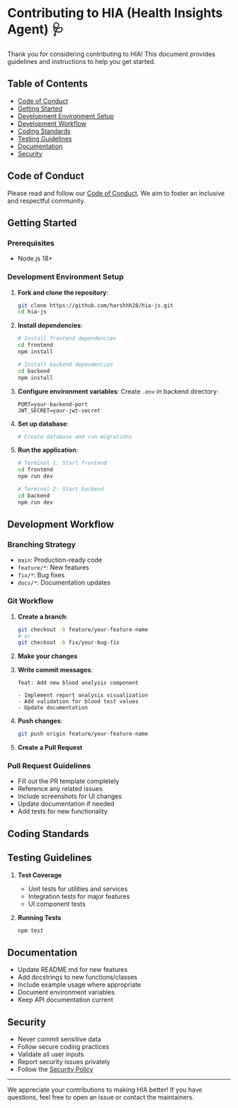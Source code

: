 # Contributing to HIA (Health Insights Agent) 🩺

Thank you for considering contributing to HIA! This document provides guidelines and instructions to help you get started.

## Table of Contents

- [Code of Conduct](#code-of-conduct)
- [Getting Started](#getting-started)
- [Development Environment Setup](#development-environment-setup)
- [Development Workflow](#development-workflow)
- [Coding Standards](#coding-standards)
- [Testing Guidelines](#testing-guidelines)
- [Documentation](#documentation)
- [Security](#security)

## Code of Conduct

Please read and follow our [Code of Conduct](CODE_OF_CONDUCT.md). We aim to foster an inclusive and respectful community.

## Getting Started

### Prerequisites

- Node.js 18+

### Development Environment Setup

1. **Fork and clone the repository**:

   ```bash
   git clone https://github.com/harshhh28/hia-js.git
   cd hia-js
   ```

2. **Install dependencies**:

   ```bash
   # Install frontend dependencies
   cd frontend
   npm install

   # Install backend dependencies
   cd backend
   npm install
   ```

3. **Configure environment variables**:
   Create `.env` in backend directory:

   ```env
   PORT=your-backend-port
   JWT_SECRET=your-jwt-secret
   ```

4. **Set up database**:

   ```bash
   # Create database and run migrations
   ```

5. **Run the application**:

   ```bash
   # Terminal 1: Start frontend
   cd frontend
   npm run dev

   # Terminal 2: Start backend
   cd backend
   npm run dev
   ```

## Development Workflow

### Branching Strategy

- `main`: Production-ready code
- `feature/*`: New features
- `fix/*`: Bug fixes
- `docs/*`: Documentation updates

### Git Workflow

1. **Create a branch**:

   ```bash
   git checkout -b feature/your-feature-name
   # or
   git checkout -b fix/your-bug-fix
   ```

2. **Make your changes**
3. **Write commit messages**:

   ```
   feat: Add new blood analysis component

   - Implement report analysis visualization
   - Add validation for blood test values
   - Update documentation
   ```

4. **Push changes**:

   ```bash
   git push origin feature/your-feature-name
   ```

5. **Create a Pull Request**

### Pull Request Guidelines

- Fill out the PR template completely
- Reference any related issues
- Include screenshots for UI changes
- Update documentation if needed
- Add tests for new functionality

## Coding Standards

## Testing Guidelines

1. **Test Coverage**

   - Unit tests for utilities and services
   - Integration tests for major features
   - UI component tests

2. **Running Tests**
   ```bash
   npm test
   ```

## Documentation

- Update README.md for new features
- Add docstrings to new functions/classes
- Include example usage where appropriate
- Document environment variables
- Keep API documentation current

## Security

- Never commit sensitive data
- Follow secure coding practices
- Validate all user inputs
- Report security issues privately
- Follow the [Security Policy](SECURITY.md)

---

We appreciate your contributions to making HIA better! If you have questions, feel free to open an issue or contact the maintainers.
